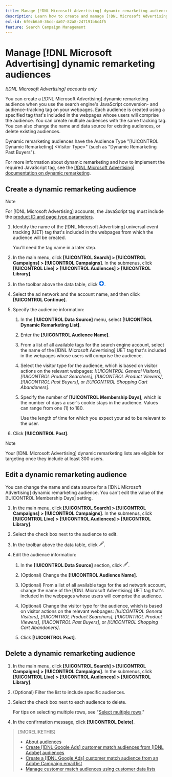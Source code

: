 ```yaml
---
title: Manage [!DNL Microsoft Advertising] dynamic remarketing audiences
description: Learn how to create and manage [!DNL Microsoft Advertising] dynamic remarketing audiences.
exl-id: 6f0cb6a0-36cc-4a07-82a8-247191b6c4f5
feature: Search Campaign Management
---
```

# Manage [!DNL Microsoft Advertising] dynamic remarketing audiences

*[!DNL Microsoft Advertising] accounts only*

You can create a [!DNL Microsoft Advertising] dynamic remarketing audience when you use the search engine's JavaScript conversion- and audience-tracking tag on your webpages. Each audience is created using a specified tag that's included in the webpages whose users will comprise the audience. You can create multiple audiences with the same tracking tag. You can also change the name and data source for existing audiences, or delete existing audiences.

Dynamic remarketing audiences have the Audience Type "[!UICONTROL Dynamic Remarketing] \<Visitor Type\>" (such as "Dynamic Remarketing Past Buyers").

For more information about dynamic remarketing and how to implement the required JavaScript tag, see the [[!DNL Microsoft Advertising] documentation on dynamic remarketing](https://help.ads.microsoft.com/#apex/ads/en/56910).

## Create a dynamic remarketing audience

>[!NOTE]
>
>For [!DNL Microsoft Advertising] accounts, the JavaScript tag must include the [product ID and page type parameters](https://help.ads.microsoft.com/#apex/ads/en/56910/1/#exp85).

1. Identify the name of the [!DNL Microsoft Advertising] universal event tracking (UET) tag that's included in the webpages from which the audience will be created.

   You'll need the tag name in a later step.

1. In the main menu, click **[!UICONTROL Search] > [!UICONTROL Campaigns] > [!UICONTROL Campaigns]**. In the submenus, click **[!UICONTROL Live] > [!UICONTROL Audiences] > [!UICONTROL Library]**.

1. In the toolbar above the data table, click ![Create](/help/search-social-commerce/assets/add.png "Create").

1. Select the ad network and the account name, and then click **[!UICONTROL Continue]**.

1. Specify the audience information:

   1. In the **[!UICONTROL Data Source]** menu, select **[!UICONTROL Dynamic Remarketing List]**.
   
   1. Enter the **[!UICONTROL Audience Name]**.
   
   1. From a list of all available tags for the search engine account, select the name of the [!DNL Microsoft Advertising] UET tag that's included in the webpages whose users will comprise the audience.
   
   1. Select the visitor type for the audience, which is based on visitor actions on the relevant webpages: *[!UICONTROL General Visitors]*, *[!UICONTROL Product Searchers]*, *[!UICONTROL Product Viewers]*, *[!UICONTROL Past Buyers]*, or *[!UICONTROL Shopping Cart Abandoners]*.
   
   1. Specify the number of **[!UICONTROL Membership Days]**, which is the number of days a user's cookie stays in the audience. Values can range from one (1) to 180.
      
      Use the length of time for which you expect your ad to be relevant to the user.

1. Click **[!UICONTROL Post]**.

>[!NOTE]
>
>Your [!DNL Microsoft Advertising] dynamic remarketing lists are eligible for targeting once they include at least 300 users.

## Edit a dynamic remarketing audience

You can change the name and data source for a [!DNL Microsoft Advertising] dynamic remarketing audience. You can't edit the value of the [!UICONTROL Membership Days] setting.

1. In the main menu, click **[!UICONTROL Search] > [!UICONTROL Campaigns] > [!UICONTROL Campaigns]**. In the submenus, click **[!UICONTROL Live] > [!UICONTROL Audiences] > [!UICONTROL Library]**.

1. Select the check box next to the audience to edit.

1. In the toolbar above the data table, click ![Edit](/help/search-social-commerce/assets/edit.png "Edit").

1. Edit the audience information:

   1. In the **[!UICONTROL Data Source]** section, click ![Edit](/help/search-social-commerce/assets/edit.png "Edit").

   1. (Optional) Change the **[!UICONTROL Audience Name]**.

   1. (Optional) From a list of all available tags for the ad network account, change the name of the [!DNL Microsoft Advertising] UET tag that's included in the webpages whose users will comprise the audience.

   1. (Optional) Change the visitor type for the audience, which is based on visitor actions on the relevant webpages: *[!UICONTROL General Visitors]*, *[!UICONTROL Product Searchers]*, *[!UICONTROL Product Viewers]*, *[!UICONTROL Past Buyers]*, or *[!UICONTROL Shopping Cart Abandoners]*.

   1. Click **[!UICONTROL Post]**.

## Delete a dynamic remarketing audience

1. In the main menu, click **[!UICONTROL Search] > [!UICONTROL Campaigns] > [!UICONTROL Campaigns]**. In the submenus, click **[!UICONTROL Live] > [!UICONTROL Audiences] > [!UICONTROL Library]**.

1. (Optional) Filter the list to include specific audiences.

1. Select the check box next to each audience to delete.

   For tips on selecting multiple rows, see "[Select multiple rows](/help/search-social-commerce/common-tasks/navigation-editing-selection/multiple-rows-select.md)."

1. In the confirmation message, click **[!UICONTROL Delete]**.
 
>[!MORELIKETHIS]
>
>* [About audiences](audience-about.md)
>* [Create [!DNL Google Ads] customer match audiences from [!DNL Adobe] audiences](google-audience-from-adobe-audience.md)
>* [Create a [!DNL Google Ads] customer match audience from an Adobe Campaign email list](google-audience-from-campaign-email-list.md)
>* [Manage customer match audiences using customer data lists](audience-from-customer-data-list.md)
